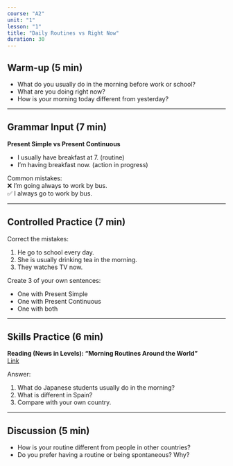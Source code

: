 ```yaml
---
course: "A2"
unit: "1"
lesson: "1"
title: "Daily Routines vs Right Now"
duration: 30
---
```


## Warm-up (5 min)
- What do you usually do in the morning before work or school?  
- What are you doing right now?  
- How is your morning today different from yesterday?  

---

## Grammar Input (7 min)
**Present Simple vs Present Continuous**  
- I usually have breakfast at 7. (routine)  
- I’m having breakfast now. (action in progress)  

Common mistakes:  
❌ I’m going always to work by bus.  
✅ I always go to work by bus.  

---

## Controlled Practice (7 min)
Correct the mistakes:  
1. He go to school every day.  
2. She is usually drinking tea in the morning.  
3. They watches TV now.  

Create 3 of your own sentences:  
- One with Present Simple  
- One with Present Continuous  
- One with both  

---

## Skills Practice (6 min)
**Reading (News in Levels): “Morning Routines Around the World”**  
[Link](https://www.newsinlevels.com/)  

Answer:  
1. What do Japanese students usually do in the morning?  
2. What is different in Spain?  
3. Compare with your own country.  

---

## Discussion (5 min)
- How is your routine different from people in other countries?  
- Do you prefer having a routine or being spontaneous? Why?  

